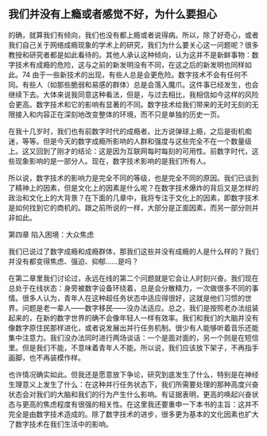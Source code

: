 ## 我们并没有上瘾或者感觉不好，为什么要担心

  的确，就算我们有倾向，我们也没有都上瘾或者说得病。所以，除了好奇心，或者我们自己关于网络成瘾现象的学术上的研究，我们为什么要关心这一问题呢？很多教授和研究者都是如此看待的。其他人承认这种倾向，认为这并不是新鲜事物：数字技术有成瘾的危险，这与之前的新发明没有不同，在这之后的新发明也同样如此。74 由于一些新技术的出现，有些人总是会更危险。数字技术不会有任何不同。有些人（如那些脆弱和易感的群体）总是会落入魔爪。这件事已经发生，也会继续下去。大体来说我同意这种看法，但是，与过去相比，我相信如今这样的风险会更高。数字技术和它的影响有显著的不同。数字技术给我们带来的无时无刻的无限接入和内容正在深刻地改变整体的环境，而不只是单独的历史一页。

  在我十几岁时，我们也有前数字时代的成瘾者。比方说弹球上瘾，之后是街机痴迷，等等。但是今天的数字成瘾所影响的人群和强度与这些完全不在一个数量级上。这又回到了刚才的结论：这是因为互联网每时每刻的可用性。前数字时代，这些现象影响的是一部分人。现在，数字技术影响的是我们所有人。

  所以说，数字技术的影响力是完全不同的等级，也是完全不同的原因。我们已谈到了精神上的因素，但是文化上的因素是什么呢？在数字技术爆炸的背后又是怎样的政治和文化上的大背景？在下面的几章中，我将专注于文化上的因素，即数字技术是如何找到它的商机的。跟之前所说的一样，大部分是正面因素，而另一部分则并非如此。

  第四章 陷入困境：大众焦虑

  我们已说过了数字成瘾和成瘾群体，那我们这些并没有成瘾的人是什么样的？我们并没有都变得焦虑、强迫、抑郁……是吗？

  在第二章里我们讨论过，永远在线的第二个问题就是它会让人时刻兴奋。我们现在总处于在线状态：身旁被数字设备环绕着，总是会分散精力，一次做很多不同的事情。很多人认为，青年人在这种超任务状态中适应得很好，这就是他们习惯的世界。问题是老一辈人——数字移民——没办法适应。总之，我们是按照老办法组装起来的，在新的数字世界的确不会像年轻人一样有效率。我们和我们的大脑并没有像数字原住民那样进化，或者说发展出并行任务机制。很少有人能够听着音乐还能集中注意力。我们没办法同时进行两场谈话：一个是面对面的，另一个则是在短信里。但是我们不能，不意味着青年人不能。所以说，我们应该放下架子，不再指手画脚，也不再装模作样。

  也许情况确实如此。但我还是愿意放下争论，研究到底发生了什么，特别是在神经生理意义上发生了什么：在这种并行任务状态下，我们所需要处理的那种高度兴奋状态会对我们的大脑和我们的行为产生什么影响。有证据表明，更高的唤起兴奋状态与更高的焦虑程度有很强的相关性。在这里我还要重申一下本书的主旨：这并不完全是由数字技术造成的。除了数字技术的进步，很多更为基本的文化因素也扩大了数字技术在我们生活中的影响。